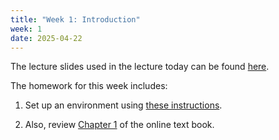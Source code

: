 ```yaml
---
title: "Week 1: Introduction"
week: 1
date: 2025-04-22
---
```


<!-- <a href="" target="_blank">link</a> -->
<!-- <a href="https://tudelft-citg.github.io/HOS-prob-design/unlisted/assignment.html" target="_blank">Start HW 1</a> -->

The lecture slides used in the lecture today can be found [here](https://tudelft-citg.github.io/HOS-prob-design-25/assets/lecture_slides/01_lecture_2025.pdf). 

The homework for this week includes:
1. Set up an environment using [these instructions](https://tudelft-citg.github.io/HOS-prob-design-25/assets/environment/environment.pdf).

2. Also, review [Chapter 1](https://teachbooks.tudelft.nl/risk-reliability/prob-design/overview.html) of the online text book.
